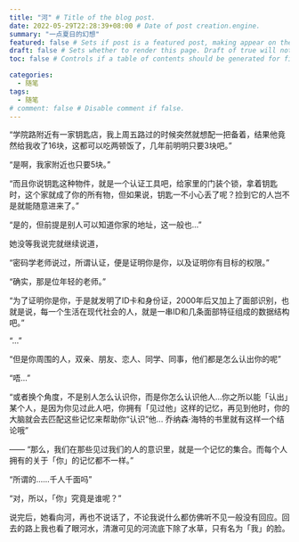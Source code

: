 ```yaml
---
title: "河" # Title of the blog post.
date: 2022-05-29T22:28:39+08:00 # Date of post creation.engine.
summary: "一点夏日的幻想"
featured: false # Sets if post is a featured post, making appear on the home page side bar.
draft: false # Sets whether to render this page. Draft of true will not be rendered.
toc: false # Controls if a table of contents should be generated for first-level links automatically.

categories:
  - 随笔
tags:
  - 随笔
# comment: false # Disable comment if false.
---
```


“学院路附近有一家钥匙店，我上周五路过的时候突然就想配一把备着，结果他竟然给我收了16块，这都可以吃两顿饭了，几年前明明只要3块吧。” 



“是啊，我家附近也只要5块。” 



“而且你说钥匙这种物件，就是一个认证工具吧，给家里的门装个锁，拿着钥匙时，这个家就成了你的所有物，但如果说，钥匙一不小心丢了呢？捡到它的人岂不是就能随意进来了。”



“是的，但前提是别人可以知道你家的地址，这一般也...” 



她没等我说完就继续说道，



“密码学老师说过，所谓认证，便是证明你是你，以及证明你有目标的权限。” 



“确实，那是位年轻的老师。” 



“为了证明你是你，于是就发明了ID卡和身份证，2000年后又加上了面部识别，也就是说，每一个生活在现代社会的人，就是一串ID和几条面部特征组成的数据结构吧。” 



“...” 



“但是你周围的人，双亲、朋友、恋人、同学、同事，他们都是怎么认出你的呢” 



“唔...” 



“或者换个角度，不是别人怎么认识你，而是你怎么认识他人...你之所以能「认出」某个人，是因为你见过此人吧，你拥有「见过他」这样的记忆，再见到他时，你的大脑就会去匹配这些记忆来帮助你“认识”他... 乔纳森·海特的书里就有这样一个结论哦”

 —— “那么，我们在那些见过我们的人的意识里，就是一个记忆的集合。而每个人拥有的关于「你」的记忆都不一样。” 



“所谓的......千人千面吗” 



“对，所以，「你」究竟是谁呢？” 



说完后，她看向河，再也不说话了，不论我说什么都仿佛听不见一般没有回应。回去的路上我也看了眼河水，清澈可见的河流底下除了水草，只有名为「我」的脸。